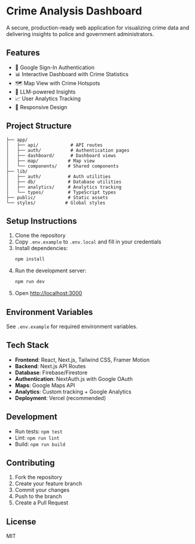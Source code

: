 # Crime Analysis Dashboard

A secure, production-ready web application for visualizing crime data and delivering insights to police and government administrators.

## Features

- 🔐 Google Sign-In Authentication
- 📊 Interactive Dashboard with Crime Statistics
- 🗺️ Map View with Crime Hotspots
- 🤖 LLM-powered Insights
- 📈 User Analytics Tracking
- 📱 Responsive Design

## Project Structure

```
├── app/
│   ├── api/            # API routes
│   ├── auth/           # Authentication pages
│   ├── dashboard/      # Dashboard views
│   ├── map/           # Map view
│   └── components/    # Shared components
├── lib/
│   ├── auth/          # Auth utilities
│   ├── db/            # Database utilities
│   ├── analytics/     # Analytics tracking
│   └── types/         # TypeScript types
├── public/            # Static assets
└── styles/           # Global styles
```

## Setup Instructions

1. Clone the repository
2. Copy `.env.example` to `.env.local` and fill in your credentials
3. Install dependencies:
   ```bash
   npm install
   ```
4. Run the development server:
   ```bash
   npm run dev
   ```
5. Open [http://localhost:3000](http://localhost:3000)

## Environment Variables

See `.env.example` for required environment variables.

## Tech Stack

- **Frontend**: React, Next.js, Tailwind CSS, Framer Motion
- **Backend**: Next.js API Routes
- **Database**: Firebase/Firestore
- **Authentication**: NextAuth.js with Google OAuth
- **Maps**: Google Maps API
- **Analytics**: Custom tracking + Google Analytics
- **Deployment**: Vercel (recommended)

## Development

- Run tests: `npm test`
- Lint: `npm run lint`
- Build: `npm run build`

## Contributing

1. Fork the repository
2. Create your feature branch
3. Commit your changes
4. Push to the branch
5. Create a Pull Request

## License

MIT 